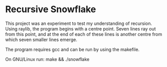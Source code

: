 # Recursive Snowflake

This project was an experiment to test my understanding of recursion. Using raylib, the program begins with a centre point. Seven lines ray out from this point, and at the end of each of these lines is another centre from which seven smaller lines emerge. 

The program requires gcc and can be run by using the makefile.

On GNU/Linux run: 
make && ./snowflake
